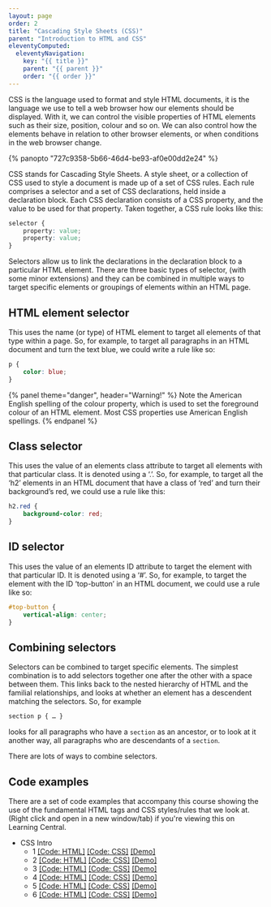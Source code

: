 ```yaml
---
layout: page
order: 2
title: "Cascading Style Sheets (CSS)"
parent: "Introduction to HTML and CSS"
eleventyComputed:
  eleventyNavigation:
    key: "{{ title }}"
    parent: "{{ parent }}"
    order: "{{ order }}"
---
```


CSS is the language used to format and style HTML documents, it is the language we use to tell a web browser how our elements should be displayed. With it, we can control the visible properties of HTML elements such as their size, position, colour and so on. We can also control how the elements behave in relation to other browser elements, or when conditions in the web browser change.

{% panopto "727c9358-5b66-46d4-be93-af0e00dd2e24" %}

CSS stands for Cascading Style Sheets. A style sheet, or a collection of CSS used to style a document is made up of a set of CSS rules. Each rule comprises a selector and a set of CSS declarations, held inside a declaration block. Each CSS declaration consists of a CSS property, and the value to be used for that property. Taken together, a CSS rule looks like this:

```css
selector {
    property: value;
    property: value;
}
```

Selectors allow us to link the declarations in the declaration block to a particular HTML element. There are three basic types of selector, (with some minor extensions) and they can be combined in multiple ways to target specific elements or groupings of elements within an HTML page.

## HTML element selector

This uses the name (or type) of HTML element to target all elements of that type within a page. So, for example, to target all paragraphs in an HTML document and turn the text blue, we could write a rule like so:

```css
p {
    color: blue;
}
```

{% panel theme="danger", header="Warning!"  %}
Note the American English spelling of the colour property, which is used to set the foreground colour of an HTML element. Most CSS properties use American English spellings.
{% endpanel %}

## Class selector

This uses the value of an elements class attribute to target all elements with that particular class. It is denoted using a ‘.’. So, for example, to target all the ‘h2’ elements in an HTML document that have a class of ‘red’ and turn their background’s red, we could use a rule like this:

```css
h2.red {
    background-color: red;
}
```

## ID selector

This uses the value of an elements ID attribute to target the element with that particular ID. It is denoted using a ‘#’. So, for example, to target the element with the ID ‘top-button’ in an HTML document, we could use a rule like so:

```css
#top-button {
    vertical-align: center;
}
```

## Combining selectors

Selectors can be combined to target specific elements. The simplest combination is to add selectors together one after the other with a space between them. This links back to the nested hierarchy of HTML and the familial relationships, and looks at whether an element has a descendent matching the selectors. So, for example

```css
section p { … }
```

looks for all paragraphs who have a `section` as an ancestor, or to look at it another way, all paragraphs who are descendants of a `section`.

There are lots of ways to combine selectors.

## Code examples

There are a set of code examples that accompany this course showing the use of the fundamental HTML tags and CSS styles/rules that we look at. (Right click and open in a new window/tab) if you're viewing this on Learning Central.

-   CSS Intro
    -   1 [[Code: HTML]](https://github.com/martinjc/introduction-to-html-and-css/blob/master/src/examples/cssintro/1/index.html) [[Code: CSS]](https://github.com/martinjc/introduction-to-html-and-css/blob/master/src/examples/cssintro/1/css/style.css) [[Demo]](https://martinjc.github.io/introduction-to-html-and-css/examples/cssintro/1/)
    -   2 [[Code: HTML]](https://github.com/martinjc/introduction-to-html-and-css/blob/master/src/examples/cssintro/2/index.html) [[Code: CSS]](https://github.com/martinjc/introduction-to-html-and-css/blob/master/src/examples/cssintro/2/css/style.css) [[Demo]](https://martinjc.github.io/introduction-to-html-and-css/examples/cssintro/2/)
    -   3 [[Code: HTML]](https://github.com/martinjc/introduction-to-html-and-css/blob/master/src/examples/cssintro/3/index.html) [[Code: CSS]](https://github.com/martinjc/introduction-to-html-and-css/blob/master/src/examples/cssintro/3/css/style.css) [[Demo]](https://martinjc.github.io/introduction-to-html-and-css/examples/cssintro/3/)
    -   4 [[Code: HTML]](https://github.com/martinjc/introduction-to-html-and-css/blob/master/src/examples/cssintro/4/index.html) [[Code: CSS]](https://github.com/martinjc/introduction-to-html-and-css/blob/master/src/examples/cssintro/4/css/style.css) [[Demo]](https://martinjc.github.io/introduction-to-html-and-css/examples/cssintro/4/)
    -   5 [[Code: HTML]](https://github.com/martinjc/introduction-to-html-and-css/blob/master/src/examples/cssintro/5/index.html) [[Code: CSS]](https://github.com/martinjc/introduction-to-html-and-css/blob/master/src/examples/cssintro/5/css/style.css) [[Demo]](https://martinjc.github.io/introduction-to-html-and-css/examples/cssintro/5/)
    -   6 [[Code: HTML]](https://github.com/martinjc/introduction-to-html-and-css/blob/master/src/examples/cssintro/6/index.html) [[Code: CSS]](https://github.com/martinjc/introduction-to-html-and-css/blob/master/src/examples/cssintro/6/css/style.css) [[Demo]](https://martinjc.github.io/introduction-to-html-and-css/examples/cssintro/6/)

